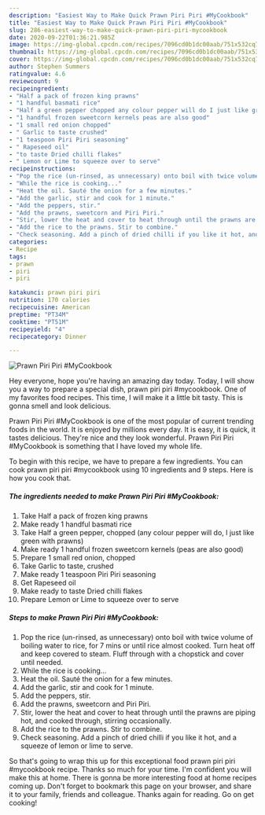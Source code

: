 ```yaml
---
description: "Easiest Way to Make Quick Prawn Piri Piri #MyCookbook"
title: "Easiest Way to Make Quick Prawn Piri Piri #MyCookbook"
slug: 286-easiest-way-to-make-quick-prawn-piri-piri-mycookbook
date: 2020-09-22T01:36:21.985Z
image: https://img-global.cpcdn.com/recipes/7096cd0b1dc00aab/751x532cq70/prawn-piri-piri-mycookbook-recipe-main-photo.jpg
thumbnail: https://img-global.cpcdn.com/recipes/7096cd0b1dc00aab/751x532cq70/prawn-piri-piri-mycookbook-recipe-main-photo.jpg
cover: https://img-global.cpcdn.com/recipes/7096cd0b1dc00aab/751x532cq70/prawn-piri-piri-mycookbook-recipe-main-photo.jpg
author: Stephen Summers
ratingvalue: 4.6
reviewcount: 9
recipeingredient:
- "Half a pack of frozen king prawns"
- "1 handful basmati rice"
- "Half a green pepper chopped any colour pepper will do I just like green with prawns"
- "1 handful frozen sweetcorn kernels peas are also good"
- "1 small red onion chopped"
- " Garlic to taste crushed"
- "1 teaspoon Piri Piri seasoning"
- " Rapeseed oil"
- "to taste Dried chilli flakes"
- " Lemon or Lime to squeeze over to serve"
recipeinstructions:
- "Pop the rice (un-rinsed, as unnecessary) onto boil with twice volume of boiling water to rice, for 7 mins or until rice almost cooked. Turn heat off and keep covered to steam. Fluff through with a chopstick and cover until needed."
- "While the rice is cooking..."
- "Heat the oil. Sauté the onion for a few minutes."
- "Add the garlic, stir and cook for 1 minute."
- "Add the peppers, stir."
- "Add the prawns, sweetcorn and Piri Piri."
- "Stir, lower the heat and cover to heat through until the prawns are piping hot, and cooked through, stirring occasionally."
- "Add the rice to the prawns. Stir to combine."
- "Check seasoning. Add a pinch of dried chilli if you like it hot, and a squeeze of lemon or lime to serve."
categories:
- Recipe
tags:
- prawn
- piri
- piri

katakunci: prawn piri piri 
nutrition: 170 calories
recipecuisine: American
preptime: "PT34M"
cooktime: "PT51M"
recipeyield: "4"
recipecategory: Dinner

---
```



![Prawn Piri Piri #MyCookbook](https://img-global.cpcdn.com/recipes/7096cd0b1dc00aab/751x532cq70/prawn-piri-piri-mycookbook-recipe-main-photo.jpg)

Hey everyone, hope you're having an amazing day today. Today, I will show you a way to prepare a special dish, prawn piri piri #mycookbook. One of my favorites food recipes. This time, I will make it a little bit tasty. This is gonna smell and look delicious.

Prawn Piri Piri #MyCookbook is one of the most popular of current trending foods in the world. It is enjoyed by millions every day. It is easy, it is quick, it tastes delicious. They're nice and they look wonderful. Prawn Piri Piri #MyCookbook is something that I have loved my whole life.




To begin with this recipe, we have to prepare a few ingredients. You can cook prawn piri piri #mycookbook using 10 ingredients and 9 steps. Here is how you cook that.

<!--inarticleads1-->

##### The ingredients needed to make Prawn Piri Piri #MyCookbook:

1. Take Half a pack of frozen king prawns
1. Make ready 1 handful basmati rice
1. Take Half a green pepper, chopped (any colour pepper will do, I just like green with prawns)
1. Make ready 1 handful frozen sweetcorn kernels (peas are also good)
1. Prepare 1 small red onion, chopped
1. Take  Garlic to taste, crushed
1. Make ready 1 teaspoon Piri Piri seasoning
1. Get  Rapeseed oil
1. Make ready to taste Dried chilli flakes
1. Prepare  Lemon or Lime to squeeze over to serve




<!--inarticleads2-->

##### Steps to make Prawn Piri Piri #MyCookbook:

1. Pop the rice (un-rinsed, as unnecessary) onto boil with twice volume of boiling water to rice, for 7 mins or until rice almost cooked. Turn heat off and keep covered to steam. Fluff through with a chopstick and cover until needed.
1. While the rice is cooking...
1. Heat the oil. Sauté the onion for a few minutes.
1. Add the garlic, stir and cook for 1 minute.
1. Add the peppers, stir.
1. Add the prawns, sweetcorn and Piri Piri.
1. Stir, lower the heat and cover to heat through until the prawns are piping hot, and cooked through, stirring occasionally.
1. Add the rice to the prawns. Stir to combine.
1. Check seasoning. Add a pinch of dried chilli if you like it hot, and a squeeze of lemon or lime to serve.




So that's going to wrap this up for this exceptional food prawn piri piri #mycookbook recipe. Thanks so much for your time. I'm confident you will make this at home. There is gonna be more interesting food at home recipes coming up. Don't forget to bookmark this page on your browser, and share it to your family, friends and colleague. Thanks again for reading. Go on get cooking!
